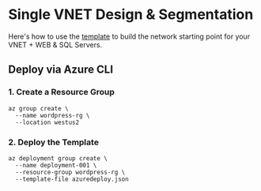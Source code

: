 # Single VNET Design & Segmentation

Here's how to use the [template](https://github.com/mikepfeiffer/azure-network-101/blob/main/projects/Project%201/templates/azuredeploy.json) to build the network starting point for your VNET + WEB & SQL Servers.

## Deploy via Azure CLI

### 1. Create a Resource Group

```
az group create \
  --name wordpress-rg \
  --location westus2
```

### 2. Deploy the Template

```
az deployment group create \
  --name deployment-001 \
  --resource-group wordpress-rg \
  --template-file azuredeploy.json
```

